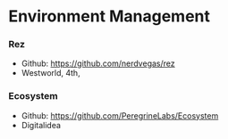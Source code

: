# Environment Management

### Rez
- Github: https://github.com/nerdvegas/rez
- Westworld, 4th,

### Ecosystem
- Github: https://github.com/PeregrineLabs/Ecosystem
- Digitalidea
